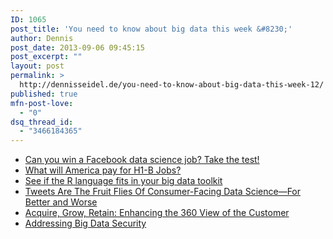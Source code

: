 ```yaml
---
ID: 1065
post_title: 'You need to know about big data this week &#8230;'
author: Dennis
post_date: 2013-09-06 09:45:15
post_excerpt: ""
layout: post
permalink: >
  http://dennisseidel.de/you-need-to-know-about-big-data-this-week-12/
published: true
mfn-post-love:
  - "0"
dsq_thread_id:
  - "3466184365"
---
```

<ul class="scrd_digest">
<li><a href="http://www.datasciencecentral.com/xn/detail/6448529:BlogPost:101144" rel="external">Can you win a Facebook data science job? Take the test!</a>
</li>
<li><a href="http://www.datasciencecentral.com/xn/detail/6448529:BlogPost:101108" rel="external">What will America pay for H1-B Jobs?</a>
</li>
<li><a href="http://www.techrepublic.com/blog/big-data-analytics/see-if-the-r-language-fits-in-your-big-data-toolkit/" rel="external">See if the R language fits in your big data toolkit</a>
</li>
<li><a href="http://feedproxy.google.com/~r/ibm-big-data-hub/~3/mKcnffA7Ay8/tweets-are-fruit-flies-consumer-facing-data-science%E2%80%94-better-and-worse" rel="external">Tweets Are The Fruit Flies Of Consumer-Facing Data Science—For Better and Worse</a>
</li>
<li><a href="http://feedproxy.google.com/~r/ibm-big-data-hub/~3/YykPp9ADHB8/acquire-grow-retain-enhancing-360-view-customer-0" rel="external">Acquire, Grow, Retain: Enhancing the 360 View of the Customer</a>
</li>
<li><a href="http://feedproxy.google.com/~r/ibm-big-data-hub/~3/295UWP5kfWI/addressing-big-data-security" rel="external">Addressing Big Data Security</a>
</li>
</ul>